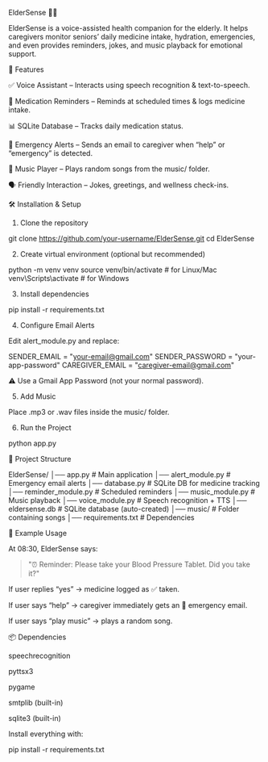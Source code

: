 ElderSense 🧓🤖

ElderSense is a voice-assisted health companion for the elderly.
It helps caregivers monitor seniors’ daily medicine intake, hydration, emergencies, and even provides reminders, jokes, and music playback for emotional support.


🚀 Features

✅ Voice Assistant – Interacts using speech recognition & text-to-speech.

💊 Medication Reminders – Reminds at scheduled times & logs medicine intake.

📊 SQLite Database – Tracks daily medication status.

📧 Emergency Alerts – Sends an email to caregiver when “help” or “emergency” is detected.

🎵 Music Player – Plays random songs from the music/ folder.

🗣 Friendly Interaction – Jokes, greetings, and wellness check-ins.


🛠 Installation & Setup

1. Clone the repository

git clone https://github.com/your-username/ElderSense.git
cd ElderSense

2. Create virtual environment (optional but recommended)

python -m venv venv
source venv/bin/activate   # for Linux/Mac
venv\Scripts\activate      # for Windows

3. Install dependencies

pip install -r requirements.txt

4. Configure Email Alerts

Edit alert_module.py and replace:

SENDER_EMAIL = "your-email@gmail.com"
SENDER_PASSWORD = "your-app-password"
CAREGIVER_EMAIL = "caregiver-email@gmail.com"

⚠ Use a Gmail App Password (not your normal password).

5. Add Music

Place .mp3 or .wav files inside the music/ folder.

6. Run the Project

python app.py


📂 Project Structure

ElderSense/
│── app.py                # Main application
│── alert_module.py        # Emergency email alerts
│── database.py            # SQLite DB for medicine tracking
│── reminder_module.py     # Scheduled reminders
│── music_module.py        # Music playback
│── voice_module.py        # Speech recognition + TTS
│── eldersense.db          # SQLite database (auto-created)
│── music/                 # Folder containing songs
│── requirements.txt       # Dependencies


🧪 Example Usage

At 08:30, ElderSense says:

> "⏰ Reminder: Please take your Blood Pressure Tablet. Did you take it?"

If user replies “yes” → medicine logged as ✅ taken.

If user says “help” → caregiver immediately gets an 📧 emergency email.

If user says “play music” → plays a random song.


📦 Dependencies

speechrecognition

pyttsx3

pygame

smtplib (built-in)

sqlite3 (built-in)


Install everything with:

pip install -r requirements.txt
